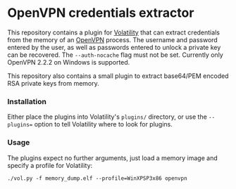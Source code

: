 # OpenVPN credentials extractor

This repository contains a plugin for [Volatility](https://code.google.com/p/volatility/) that can extract credentials from the memory of an [OpenVPN](http://openvpn.net/index.php/open-source/) process. The username and password entered by the user, as well as passwords entered to unlock a private key can be recovered. The `--auth-nocache` flag must not be set. Currently only OpenVPN 2.2.2 on Windows is supported.

This repository also contains a small plugin to extract base64/PEM encoded RSA private keys from memory.

### Installation

Either place the plugins into Volatility's `plugins/` directory, or use the `--plugins=` option to tell Volatility where to look for plugins.

### Usage

The plugins expect no further arguments, just load a memory image and specify a profile for Volatility:

    ./vol.py -f memory_dump.elf --profile=WinXPSP3x86 openvpn
